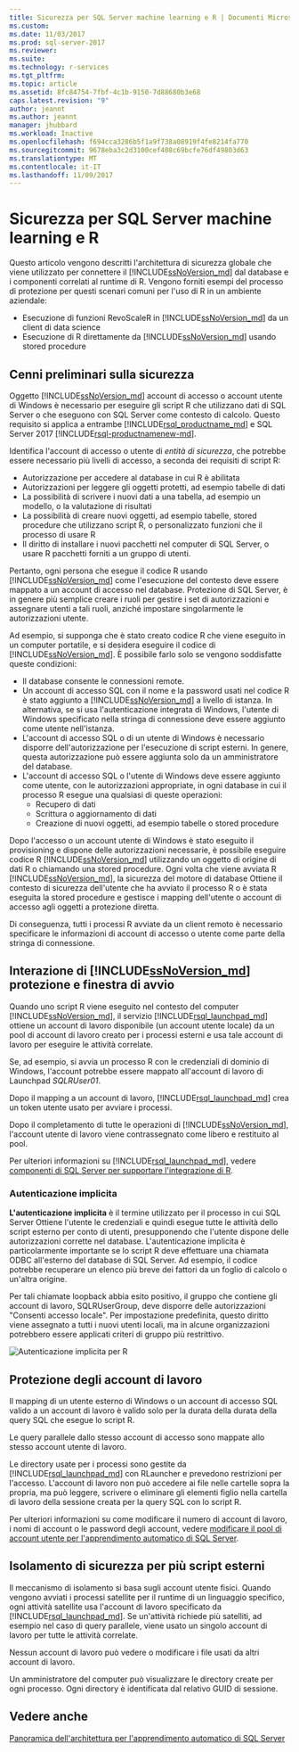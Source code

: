 ```yaml
---
title: Sicurezza per SQL Server machine learning e R | Documenti Microsoft
ms.custom: 
ms.date: 11/03/2017
ms.prod: sql-server-2017
ms.reviewer: 
ms.suite: 
ms.technology: r-services
ms.tgt_pltfrm: 
ms.topic: article
ms.assetid: 8fc84754-7fbf-4c1b-9150-7d88680b3e68
caps.latest.revision: "9"
author: jeannt
ms.author: jeannt
manager: jhubbard
ms.workload: Inactive
ms.openlocfilehash: f694cca3286b5f1a9f738a08919f4fe8214fa770
ms.sourcegitcommit: 9678eba3c2d3100cef408c69bcfe76df49803d63
ms.translationtype: MT
ms.contentlocale: it-IT
ms.lasthandoff: 11/09/2017
---
```

# <a name="security-for-sql-server-machine-learning-and-r"></a>Sicurezza per SQL Server machine learning e R

Questo articolo vengono descritti l'architettura di sicurezza globale che viene utilizzato per connettere il [!INCLUDE[ssNoVersion_md](../../includes/ssnoversion-md.md)] dal database e i componenti correlati al runtime di R. Vengono forniti esempi del processo di protezione per questi scenari comuni per l'uso di R in un ambiente aziendale:

+ Esecuzione di funzioni RevoScaleR in [!INCLUDE[ssNoVersion_md](../../includes/ssnoversion-md.md)] da un client di data science
+ Esecuzione di R direttamente da [!INCLUDE[ssNoVersion_md](../../includes/ssnoversion-md.md)] usando stored procedure

## <a name="security-overview"></a>Cenni preliminari sulla sicurezza

Oggetto [!INCLUDE[ssNoVersion_md](../../includes/ssnoversion-md.md)] account di accesso o account utente di Windows è necessario per eseguire gli script R che utilizzano dati di SQL Server o che eseguono con SQL Server come contesto di calcolo. Questo requisito si applica a entrambe [!INCLUDE[rsql_productname_md](../../includes/rsql-productname-md.md)] e SQL Server 2017 [!INCLUDE[rsql-productnamenew-md](../../includes/rsql-productnamenew-md.md)].

Identifica l'account di accesso o utente di *entità di sicurezza*, che potrebbe essere necessario più livelli di accesso, a seconda dei requisiti di script R:

+ Autorizzazione per accedere al database in cui R è abilitata
+ Autorizzazioni per leggere gli oggetti protetti, ad esempio tabelle di dati
+ La possibilità di scrivere i nuovi dati a una tabella, ad esempio un modello, o la valutazione di risultati
+ La possibilità di creare nuovi oggetti, ad esempio tabelle, stored procedure che utilizzano script R, o personalizzato funzioni che il processo di usare R
+ Il diritto di installare i nuovi pacchetti nel computer di SQL Server, o usare R pacchetti forniti a un gruppo di utenti. 

Pertanto, ogni persona che esegue il codice R usando [!INCLUDE[ssNoVersion_md](../../includes/ssnoversion-md.md)] come l'esecuzione del contesto deve essere mappato a un account di accesso nel database. Protezione di SQL Server, è in genere più semplice creare i ruoli per gestire i set di autorizzazioni e assegnare utenti a tali ruoli, anziché impostare singolarmente le autorizzazioni utente. 

Ad esempio, si supponga che è stato creato codice R che viene eseguito in un computer portatile, e si desidera eseguire il codice di [!INCLUDE[ssNoVersion_md](../../includes/ssnoversion-md.md)]. È possibile farlo solo se vengono soddisfatte queste condizioni:

+ Il database consente le connessioni remote.
+ Un account di accesso SQL con il nome e la password usati nel codice R è stato aggiunto a [!INCLUDE[ssNoVersion_md](../../includes/ssnoversion-md.md)] a livello di istanza. In alternativa, se si usa l'autenticazione integrata di Windows, l'utente di Windows specificato nella stringa di connessione deve essere aggiunto come utente nell'istanza.
+ L'account di accesso SQL o di un utente di Windows è necessario disporre dell'autorizzazione per l'esecuzione di script esterni. In genere, questa autorizzazione può essere aggiunta solo da un amministratore del database.
+ L'account di accesso SQL o l'utente di Windows deve essere aggiunto come utente, con le autorizzazioni appropriate, in ogni database in cui il processo R esegue una qualsiasi di queste operazioni:
    + Recupero di dati
    + Scrittura o aggiornamento di dati 
    + Creazione di nuovi oggetti, ad esempio tabelle o stored procedure

Dopo l'accesso o un account utente di Windows è stato eseguito il provisioning e dispone delle autorizzazioni necessarie, è possibile eseguire codice R [!INCLUDE[ssNoVersion_md](../../includes/ssnoversion-md.md)] utilizzando un oggetto di origine di dati R o chiamando una stored procedure. Ogni volta che viene avviata R [!INCLUDE[ssNoVersion_md](../../includes/ssnoversion-md.md)], la sicurezza del motore di database Ottiene il contesto di sicurezza dell'utente che ha avviato il processo R o è stata eseguita la stored procedure e gestisce i mapping dell'utente o account di accesso agli oggetti a protezione diretta. 

Di conseguenza, tutti i processi R avviate da un client remoto è necessario specificare le informazioni di account di accesso o utente come parte della stringa di connessione.

## <a name="interaction-of-includessnoversionmdincludesssnoversion-mdmd-security-and-launchpad-security"></a>Interazione di [!INCLUDE[ssNoVersion_md](../../includes/ssnoversion-md.md)] protezione e finestra di avvio

Quando uno script R viene eseguito nel contesto del computer [!INCLUDE[ssNoVersion_md](../../includes/ssnoversion-md.md)], il servizio [!INCLUDE[rsql_launchpad_md](../../includes/rsql-launchpad-md.md)] ottiene un account di lavoro disponibile (un account utente locale) da un pool di account di lavoro creato per i processi esterni e usa tale account di lavoro per eseguire le attività correlate. 

Se, ad esempio, si avvia un processo R con le credenziali di dominio di Windows, l'account potrebbe essere mappato all'account di lavoro di Launchpad *SQLRUser01*.

Dopo il mapping a un account di lavoro, [!INCLUDE[rsql_launchpad_md](../../includes/rsql-launchpad-md.md)] crea un token utente usato per avviare i processi. 

Dopo il completamento di tutte le operazioni di [!INCLUDE[ssNoVersion_md](../../includes/ssnoversion-md.md)], l'account utente di lavoro viene contrassegnato come libero e restituito al pool.

Per ulteriori informazioni su [!INCLUDE[rsql_launchpad_md](../../includes/rsql-launchpad-md.md)], vedere [componenti di SQL Server per supportare l'integrazione di R](../../advanced-analytics/r/new-components-in-sql-server-to-support-r.md).

### <a name="implied-authentication"></a>Autenticazione implicita

**L'autenticazione implicita** è il termine utilizzato per il processo in cui SQL Server Ottiene l'utente le credenziali e quindi esegue tutte le attività dello script esterno per conto di utenti, presupponendo che l'utente dispone delle autorizzazioni corrette nel database. L'autenticazione implicita è particolarmente importante se lo script R deve effettuare una chiamata ODBC all'esterno del database di SQL Server. Ad esempio, il codice potrebbe recuperare un elenco più breve dei fattori da un foglio di calcolo o un'altra origine.

Per tali chiamate loopback abbia esito positivo, il gruppo che contiene gli account di lavoro, SQLRUserGroup, deve disporre delle autorizzazioni "Consenti accesso locale". Per impostazione predefinita, questo diritto viene assegnato a tutti i nuovi utenti locali, ma in alcune organizzazioni potrebbero essere applicati criteri di gruppo più restrittivo.

![Autenticazione implicita per R](media/implied-auth-rsql.png)

## <a name="security-of-worker-accounts"></a>Protezione degli account di lavoro

Il mapping di un utente esterno di Windows o un account di accesso SQL valido a un account di lavoro è valido solo per la durata della durata della query SQL che esegue lo script R.

Le query parallele dallo stesso account di accesso sono mappate allo stesso account utente di lavoro.

Le directory usate per i processi sono gestite da [!INCLUDE[rsql_launchpad_md](../../includes/rsql-launchpad-md.md)] con RLauncher e prevedono restrizioni per l'accesso. L'account di lavoro non può accedere ai file nelle cartelle sopra la propria, ma può leggere, scrivere o eliminare gli elementi figlio nella cartella di lavoro della sessione creata per la query SQL con lo script R.

Per ulteriori informazioni su come modificare il numero di account di lavoro, i nomi di account o le password degli account, vedere [modificare il pool di account utente per l'apprendimento automatico di SQL Server](../../advanced-analytics/r/modify-the-user-account-pool-for-sql-server-r-services.md).

## <a name="security-isolation-for-multiple-external-scripts"></a>Isolamento di sicurezza per più script esterni

Il meccanismo di isolamento si basa sugli account utente fisici. Quando vengono avviati i processi satellite per il runtime di un linguaggio specifico, ogni attività satellite usa l'account di lavoro specificato da [!INCLUDE[rsql_launchpad_md](../../includes/rsql-launchpad-md.md)]. Se un'attività richiede più satelliti, ad esempio nel caso di query parallele, viene usato un singolo account di lavoro per tutte le attività correlate.

Nessun account di lavoro può vedere o modificare i file usati da altri account di lavoro.
 
Un amministratore del computer può visualizzare le directory create per ogni processo. Ogni directory è identificata dal relativo GUID di sessione.

## <a name="see-also"></a>Vedere anche

[Panoramica dell'architettura per l'apprendimento automatico di SQL Server](../../advanced-analytics/r/architecture-overview-sql-server-r.md)
